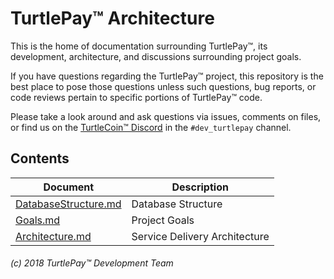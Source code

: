 # TurtlePay™ Architecture

This is the home of documentation surrounding TurtlePay™, its development, architecture, and discussions surrounding project goals.

If you have questions regarding the TurtlePay™ project, this repository is the best place to pose those questions unless such questions, bug reports, or code reviews pertain to specific portions of TurtlePay™ code.

Please take a look around and ask questions via issues, comments on files, or find us on the [TurtleCoin™ Discord](http://chat.turtlecoin.lol) in the `#dev_turtlepay` channel.

## Contents

|Document|Description|
|---|---|
|[DatabaseStructure.md](https://github.com/TurtlePay/architecture/blob/master/DatabaseStructure.md)|Database Structure|
|[Goals.md](https://github.com/TurtlePay/architecture/blob/master/Goals.md)|Project Goals|
|[Architecture.md](https://github.com/TurtlePay/architecture/blob/master/Architecture.md)|Service Delivery Architecture|

###### (c) 2018 TurtlePay™ Development Team
